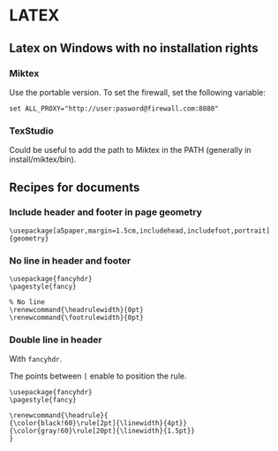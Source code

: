 # LATEX

## Latex on Windows with no installation rights

### Miktex

Use the portable version. To set the firewall, set the following variable:

```
set ALL_PROXY="http://user:pasword@firewall.com:8080"
```

### TexStudio

Could be useful to add the path to Miktex in the PATH (generally in install/miktex/bin).

## Recipes for documents

### Include header and footer in page geometry

```
\usepackage[a5paper,margin=1.5cm,includehead,includefoot,portrait]{geometry}
```

### No line in header and footer

```
\usepackage{fancyhdr}
\pagestyle{fancy}

% No line
\renewcommand{\headrulewidth}{0pt}
\renewcommand{\footrulewidth}{0pt}
```

### Double line in header

With `fancyhdr`.

The points between `[` enable to position the rule.

```
\usepackage{fancyhdr}
\pagestyle{fancy}

\renewcommand{\headrule}{
{\color{black!60}\rule[2pt]{\linewidth}{4pt}}
{\color{gray!60}\rule[20pt]{\linewidth}{1.5pt}}
}
```





